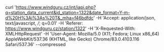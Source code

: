 curl 'https://www.windguru.cz/int/iapi.php?q=station_data_current&id_station=1322&date_format=Y-m-d%20H%3Ai%3As%20T&_mha=f46bdfdc' -H 'Accept: application/json, text/javascript, */*; q=0.01' -H 'Referer: https://www.windguru.cz/station/1322' -H 'X-Requested-With: XMLHttpRequest' -H 'User-Agent: Mozilla/5.0 (X11; Fedora; Linux x86_64) AppleWebKit/537.36 (KHTML, like Gecko) Chrome/83.0.4103.116 Safari/537.36' --compressed